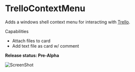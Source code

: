# TrelloContextMenu #

Adds a windows shell context menu for interacting with [Trello](https://trello.com/ "Trello").

Capabilities

- Attach files to card
- Add text file as card w/ comment

**Release status: Pre-Alpha**

![ScreenShot](https://raw.github.com/GeorgeHahn/TrelloContextMenu/master/TrelloContextMenuExample.png)